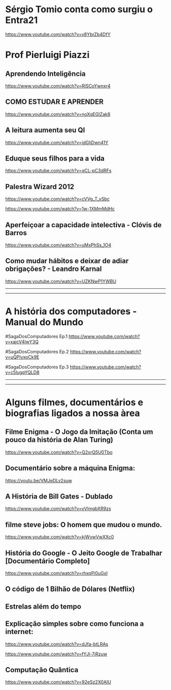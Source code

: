 # Sérgio Tomio conta como surgiu o Entra21

https://www.youtube.com/watch?v=v8YbrZb4DfY

# Prof Pierluigi Piazzi
## Aprendendo Inteligência  

https://www.youtube.com/watch?v=RlSCoYwnxr4

## COMO ESTUDAR E APRENDER

https://www.youtube.com/watch?v=noXqEGIZak8

## A leitura aumenta seu QI

https://www.youtube.com/watch?v=idGIiDwn41Y

## Eduque seus filhos para a vida 

https://www.youtube.com/watch?v=qCL-pC3dRFs 

## Palestra Wizard 2012

https://www.youtube.com/watch?v=cVVg_T_vSbc

https://www.youtube.com/watch?v=1w-1XMmMdHc

## Aperfeiçoar a capacidade intelectiva - Clóvis de Barros 

https://www.youtube.com/watch?v=uMxPhSs_1O4 

## Como mudar hábitos e deixar de adiar obrigações? - Leandro Karnal

https://www.youtube.com/watch?v=UZKNwP1YWBU

---
---
# A história dos computadores - Manual do Mundo 

#SagaDosComputadores Ep.1 
    https://www.youtube.com/watch?v=xajcV4lwY3Q

#SagaDosComputadores Ep.2 
    https://www.youtube.com/watch?v=uQPiyxoCk9E

#SagaDosComputadores Ep.3
    https://www.youtube.com/watch?v=c5lugpYQLD8

---
---

# Alguns filmes, documentários e biografias ligados a nossa àrea

## Filme Enigma - O Jogo da Imitação (Conta um pouco da história de Alan Turing)
https://www.youtube.com/watch?v=Q2xrQ5U0Tbo


## Documentário sobre a máquina Enigma: 

https://youtu.be/VMJeDLv2suw 


## A História de Bill Gates - Dublado

https://www.youtube.com/watch?v=vVlmgbXR9zs 


## filme steve jobs: O homem que mudou o mundo.

https://www.youtube.com/watch?v=kjWywVwXXc0


## História do Google - O Jeito Google de Trabalhar [Documentário Completo] 

https://www.youtube.com/watch?v=rhxqPi0uGxI 


## O código de 1 Bilhão de Dólares (Netflix)

## Estrelas além do tempo 

## Explicação simples sobre como funciona a internet: 

https://www.youtube.com/watch?v=dJfa-btLRAs


https://www.youtube.com/watch?v=fYJl-7jRzuw


## Computação Quântica 

https://www.youtube.com/watch?v=92eSz2X0AlU


